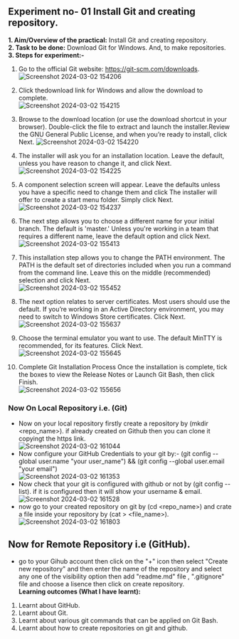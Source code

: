 ## Experiment no- 01 Install Git and creating repository.  
**1. Aim/Overview of the practical:** Install Git and creating repository.  
**2. Task to be done:** Download Git for Windows. And, to make repositories.  
**3. Steps for experiment:-**
1) Go to the official Git website: https://git-scm.com/downloads.
   ![Screenshot 2024-03-02 154206](https://github.com/adarshkrsingh07/Pract_Sem04/assets/123314058/68ecb2bd-4fb5-4449-bc96-641eaf9aef31)
 
2) Click thedownload link for Windows and allow the download to complete.  
   ![Screenshot 2024-03-02 154215](https://github.com/adarshkrsingh07/Pract_Sem04/assets/123314058/9828acca-38d6-47cc-8176-8b7e5a02cd89)  
3) Browse to the download location (or use the download shortcut in your browser). Double-click the file to extract and launch the installer.Review the GNU General Public License, and when you’re ready to install, click Next.
![Screenshot 2024-03-02 154220](https://github.com/adarshkrsingh07/Pract_Sem04/assets/123314058/f00d5cd9-059b-427f-8417-41366c9eb2b5)  
4) The installer will ask you for an installation location. Leave the default, unless you have reason to change it, and click Next.  
 ![Screenshot 2024-03-02 154225](https://github.com/adarshkrsingh07/Pract_Sem04/assets/123314058/b29b1b35-d0cb-4fff-9bde-a29d20b70615)  
5) A component selection screen will appear. Leave the defaults unless you have a specific need to change them and click The installer will offer to create a start menu folder. Simply click Next.  
![Screenshot 2024-03-02 154237](https://github.com/adarshkrsingh07/Pract_Sem04/assets/123314058/550bf614-08bb-41a5-a65f-cec850c1d888)    
6) The next step allows you to choose a different name for your initial branch. The default is 'master.' Unless you're working in a team that requires a different name, leave the default option and click Next.  
![Screenshot 2024-03-02 155413](https://github.com/adarshkrsingh07/Pract_Sem04/assets/123314058/3d5752a6-d28b-42f8-851d-0cdeebd2db3e)    
7) This installation step allows you to change the PATH environment. The PATH is the default set of directories included when you run a command from the command line. Leave this on the middle (recommended) selection and click Next.  
![Screenshot 2024-03-02 155452](https://github.com/adarshkrsingh07/Pract_Sem04/assets/123314058/0b8fa12f-12a0-4368-afaf-a89c6c4809b9)  
8) The next option relates to server certificates. Most users should use the default. If you’re working in an Active Directory environment, you may need to switch to Windows Store certificates. Click Next.  
![Screenshot 2024-03-02 155637](https://github.com/adarshkrsingh07/Pract_Sem04/assets/123314058/abfb2e54-37ea-4906-b8dc-16f91d83abcf)  
9) Choose the terminal emulator you want to use. The default MinTTY is recommended, for its features. Click Next.  
![Screenshot 2024-03-02 155645](https://github.com/adarshkrsingh07/Pract_Sem04/assets/123314058/cafcec2c-9ad0-4231-b4b7-b004651f2c55)    
10) Complete Git Installation Process Once the installation is complete, tick the boxes to view the Release Notes or Launch Git Bash, then click Finish.  
![Screenshot 2024-03-02 155656](https://github.com/adarshkrsingh07/Pract_Sem04/assets/123314058/0439340e-2fea-4a8e-b6c2-12da430e5541)
 ### Now On Local Repository i.e. (Git)  
 - Now on your local repository firstly create a repository by (mkdir <repo_name>). if already created on Github then you can clone it copyingt the https link.  
   ![Screenshot 2024-03-02 161044](https://github.com/adarshkrsingh07/Pract_Sem04/assets/123314058/97907cfc-4ce0-400a-806e-f9c911532c48)  
 - Now configure your GitHub Credentials to your git by:-
   (git config --global user.name "your user_name") && (git config --global user.email "your email")  
   ![Screenshot 2024-03-02 161353](https://github.com/adarshkrsingh07/Pract_Sem04/assets/123314058/0cfa8ba9-ea91-42ca-9dd3-33808f2d810e)
 - Now check that your git is configured with github or not by (git config --list). if it is configured then it will show your username & email.  
   ![Screenshot 2024-03-02 161528](https://github.com/adarshkrsingh07/Pract_Sem04/assets/123314058/5265d7e5-c228-4e52-8a1d-b4afe5c209b3)
 - now go to your created repository on git by (cd <repo_name>) and crate a file inside your repository by (cat > <file_name>).
   ![Screenshot 2024-03-02 161803](https://github.com/adarshkrsingh07/Pract_Sem04/assets/123314058/ca46ad64-b293-42b8-881c-721822655f7c)  
## Now for Remote Repository i.e (GitHub).  
 - go to your Gihub account then click on the "+" icon then select "Create new repository" and then enter the name of the repository and select any one of the  visibility option then add "readme.md" file , ".gitignore" file and choose a lisence then click on create repository.  
**Learning outcomes (What I have learnt):**
  1. Learnt about GitHub.
  2. Learnt about Git.
  3. Learnt about various git commands that can be applied on Git Bash.
  4. Learnt about how to create repositories on git and github.



   







 
